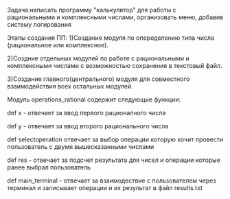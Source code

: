 Задача:написать программу "калькулятор" для работы с рациональными и комплексными числами, организовать меню, добавив систему логирования

Этапы создания ПП:
1)Создание модуля по опеределению типа числа (рациональное или комплексное).

2)Создние отдельных модулей по работе с рациональными и комплексными числами с возможностью сохранения в текстовый файл.

3)Создание главного(центрального) модуля для совместного взаимодействия всех остальных модулей.


Модуль operations_rational содержит следующие функции:

def x - отвечает за ввод первого рационалного числа

def y - отвечает за ввод второго рационального числа

def selectoperation отвечает за выбор операции которую хочит провести пользователь с двумя вышесказанными числами

def res - отвечает за подсчет результата для чисел и операции которые ранее выбрал пользователь

def main_terminal - отвечает за взаимодествие с пользователем через терминал и записывает операции и их результат в файл results.txt